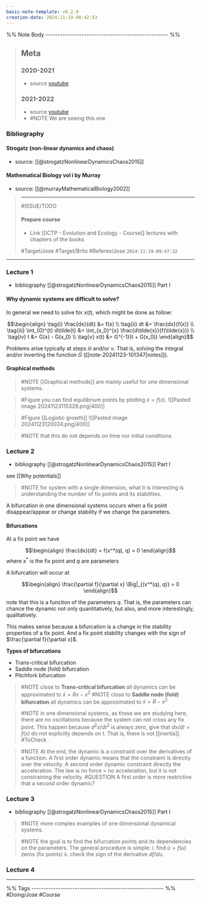 ```yaml
---
basic-note-template: v0.2.0
creation-date: 2024:11:19-08:42:53
---
```


%% Note Body --------------------------------------------------- %%

> ## Meta
> ### 2020-2021
> - source [youtube](https://www.youtube.com/watch?v=cS22wJKr0kM&list=PLp0hSY2uBeP8-UMVAOX2Rlhcd377OchSs&pp=iAQB)
> ### 2021-2022
> - source [youtube](https://www.youtube.com/playlist?list=PLp0hSY2uBeP8RHeLW67nLS3Toczm_CDri)
> - #NOTE We are seeing this one

### Bibliography
#### Strogatz (non-linear dynamics and chaos)
- source: [[@strogatzNonlinearDynamicsChaos2015]]
#### Mathematical Biology vol i by Murray
- source: [[@murrayMathematicalBiology2002]]

> ***
 > #ISSUE/TODO
>
> #### Prepare course
> 
> - Link [[ICTP - Evolution and Ecology - Course]] lectures with chapters of the books
>
> #Target/Jose #Target/Brito #Referee/Jose
> `2024:11:19-09:47:32`

***
### Lecture 1

- bibliography [[@strogatzNonlinearDynamicsChaos2015]] Part I

#### Why dynamic systems are difficult to solve?

In general we need to solve for $x(t)$, which might be done as follow:

$$\begin{align}
\tag{i}
\frac{dx}{dt} &= f(x) 
\\
\tag{ii}
dt &= \frac{dx}{f(x)}
\\
\tag{iii}
\int_{0}^{t} d\tilde{t} &= \int_{x_0}^{x} \frac{d\tilde{x}}{f(\tilde{x})}
\\
\tag{iv}
t &= G(x) - G(x_0)
\\
\tag{v}
x(t) &= G^{-1}(t + G(x_0))
\end{align}$$

Problems arise typically at steps $iii$ and/or $v$.  That is, solving the integral and/or inverting the function $G$ ([[note-20241123-101347|notes]]). 

#### Graphical methods

> #NOTE [[Graphical methods]] are mainly useful for one dimensional systems. 

> #Figure you can find equilibrium points by plotting $\dot{x} = f(x)$. 
> ![[Pasted image 20241123115328.png|400]]

> #Figure [[Logistic growth]]
> ![[Pasted image 20241123120034.png|400]]

> #NOTE that this do not depends on time nor initial conditions. 

### Lecture 2

- bibliography [[@strogatzNonlinearDynamicsChaos2015]] Part I

see [[Why potentials]]

> #NOTE for system with a single dimension, what it is interesting is understanding the number of fix points and its stabilities. 

A bifurcation in one dimensional systems occurs when a fix point disappear/appear or change stability if we change the parameters.

#### Bifurcations

At a fix point we have 

$$\begin{align}
\frac{dx}{dt} = f(x^*(q), q) = 0
\end{align}$$
where $x^*$ is the fix point and $q$ are parameters

A bifurcation will occur at

$$\begin{align}
\frac{\partial f}{\partial x} \Big|_{(x^*(q), q)} = 0
\end{align}$$

note that this is a function of the parameters $q$. That is, the parameters can chance the dynamic not only quantitatively, but also, and more interestingly, qualitatively. 

This makes sense because a bifurcation is a change in the stability properties of a fix point. And a fix point stability changes with the sign of  $\frac{\partial f}{\partial x}$.

**Types of bifurcations**
- Trans-critical bifurcation
- Saddle node (fold) bifurcation
- Pitchfork bifurcation

> #NOTE close to **Trans-critical bifurcation** all dynamics can be approximated to $\dot{x} = Rx - x^2$
> #NOTE close to **Saddle node (fold) bifurcation** all dynamics can be approximated to $\dot{x} = R - x^2$

> #NOTE in one dimensional systems, as those we are studying here, there are no oscillations because the system can not cross any fix point. This happen because $d^2x /dt^2$ is always zero, give that $dx/dt = f(x)$ do not explicitly depends on $t$. That is, there is not [[inertia]].  #ToCheck

> #NOTE At the end, the dynamic is a constraint over the derivatives of a function. A first order dynamic means that the constraint is directly over the velocity. A second order dynamic constraint directly the acceleration. The law is no force = no acceleration, but it is not constraining the velocity. 
> #QUESTION A first order is more restrictive that a second order dynamic?

### Lecture 3

- bibliography [[@strogatzNonlinearDynamicsChaos2015]] Part I

> #NOTE more complex examples of one dimensional dynamical systems.

> #NOTE the goal is to find the bifurcation points and its dependencies on the parameters. 
> The general procedure is simple:
> i. find $\dot{u} = f(u)$ zeros (fix points)
> ii. check the sign of the derivative $df/du$.

### Lecture 4



___

%% Tags ------------------------------------------------------- %%
#Doing/Jose
#Course